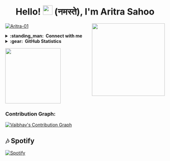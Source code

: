 <h1 align="center">Hello! <img src="https://raw.githubusercontent.com/MartinHeinz/MartinHeinz/master/wave.gif"  width="30px"> (नमस्ते), I'm Aritra Sahoo</h1> <img align='right' src="https://media.giphy.com/media/M9gbBd9nbDrOTu1Mqx/giphy.gif" width="230">
<p align="left"> <a href="https://github.com/Aritra-01"><img src="https://komarev.com/ghpvc/?username=Aritra-01&label=Profile%20views&color=0e75b6&style=flat" alt="Aritra-01" /></a> </p>

<details>
  <summary><b>:standing_man: &nbsp;Connect with me</b></summary>
  <br/>
<p align="left">
    <a href="https://t.me/AritraSpeaketh">
        <img height="35px" src="https://img.icons8.com/fluent/48/000000/telegram-app.png" />
    </a>
    <a href="https://facebook.com/aritrasahoo">
        <img height="35px" src="https://img.icons8.com/fluent/48/000000/facebook-new.png" />
    </a>
    <a href="https://instagram.com/my_name_is_aritra/">
        <img height="35px" src="https://img.icons8.com/fluent/48/000000/instagram-new.png" />
    </a>
    <a href="https://twitter.com/Aritra_Sahoo">
        <img height="35px" src="https://img.icons8.com/fluent/48/000000/twitter.png" />
    </a>
    <a href="mailto:contairockers2020@gmail.com">
        <img height="35px" src="https://img.icons8.com/color/48/000000/gmail-new.png" />
    </a>
    <a href="https://github.com/Aritra-01">
        <img height="35px" src="https://img.icons8.com/ios-filled/50/000000/github.png" />
    </a>
</p>
</details>

<details>
  <summary><b>:gear: &nbsp;GitHub Statistics</b></summary>
  <br/>
  <a href="https://github.com/Aritra-01">
    <p align="left"">
        <img height="150px" src="https://github-readme-streak-stats.herokuapp.com/?user=Aritra-01&theme=ayu-mirage&hide_border=true" />
    </p>
   </a>
</details>

  <a href="https://github.com/Aritra-01">
    <p align="left"">
        <img height="175px" src="https://github-readme-stats.vercel.app/api?username=Aritra-01&count_private=False&show_icons=true&title_color=30F229&icon_color=F2F407&text_color=F9F9F9&bg_color=1F222E&hide_border=true" /> 
    </p>
  </a> 


### Contribution Graph:

[![Vaibhav's Contribution Graph](https://activity-graph.herokuapp.com/graph?username=Aritra-01&bg_color=1F222E&color=F8D866&line=F85D7F&point=FFFFFF&hide_border=true)](https://github.com/Aritra-01)


## 🎶 Spotify
[![Spotify](https://spotnow.vercel.app/api/spotify)](https://open.spotify.com/user/aub2uxtr80of0vk3og1uhs3hf)
